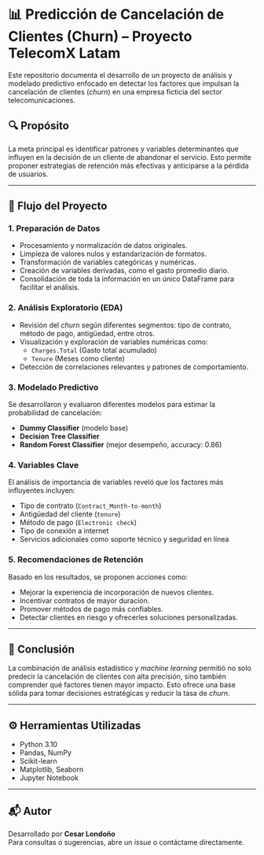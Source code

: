 # 📊 Predicción de Cancelación de Clientes (Churn) – Proyecto TelecomX Latam

Este repositorio documenta el desarrollo de un proyecto de análisis y modelado predictivo enfocado en detectar los factores que impulsan la cancelación de clientes (*churn*) en una empresa ficticia del sector telecomunicaciones.

## 🔍 Propósito

La meta principal es identificar patrones y variables determinantes que influyen en la decisión de un cliente de abandonar el servicio. Esto permite proponer estrategias de retención más efectivas y anticiparse a la pérdida de usuarios.

---

## 🧱 Flujo del Proyecto

### 1. **Preparación de Datos**
- Procesamiento y normalización de datos originales.
- Limpieza de valores nulos y estandarización de formatos.
- Transformación de variables categóricas y numéricas.
- Creación de variables derivadas, como el gasto promedio diario.
- Consolidación de toda la información en un único DataFrame para facilitar el análisis.

### 2. **Análisis Exploratorio (EDA)**
- Revisión del *churn* según diferentes segmentos: tipo de contrato, método de pago, antigüedad, entre otros.
- Visualización y exploración de variables numéricas como:
  - `Charges.Total` (Gasto total acumulado)
  - `Tenure` (Meses como cliente)
- Detección de correlaciones relevantes y patrones de comportamiento.

### 3. **Modelado Predictivo**
Se desarrollaron y evaluaron diferentes modelos para estimar la probabilidad de cancelación:
- **Dummy Classifier** (modelo base)
- **Decision Tree Classifier**
- **Random Forest Classifier** (mejor desempeño, accuracy: 0.86)

### 4. **Variables Clave**
El análisis de importancia de variables reveló que los factores más influyentes incluyen:
- Tipo de contrato (`Contract_Month-to-month`)
- Antigüedad del cliente (`tenure`)
- Método de pago (`Electronic check`)
- Tipo de conexión a internet
- Servicios adicionales como soporte técnico y seguridad en línea

### 5. **Recomendaciones de Retención**
Basado en los resultados, se proponen acciones como:
- Mejorar la experiencia de incorporación de nuevos clientes.
- Incentivar contratos de mayor duración.
- Promover métodos de pago más confiables.
- Detectar clientes en riesgo y ofrecerles soluciones personalizadas.

---

## 🧠 Conclusión

La combinación de análisis estadístico y *machine learning* permitió no solo predecir la cancelación de clientes con alta precisión, sino también comprender qué factores tienen mayor impacto. Esto ofrece una base sólida para tomar decisiones estratégicas y reducir la tasa de *churn*.

---

## ⚙️ Herramientas Utilizadas

- Python 3.10
- Pandas, NumPy
- Scikit-learn
- Matplotlib, Seaborn
- Jupyter Notebook

---

## 📬 Autor

Desarrollado por **Cesar Londoño**  
Para consultas o sugerencias, abre un *issue* o contáctame directamente.
